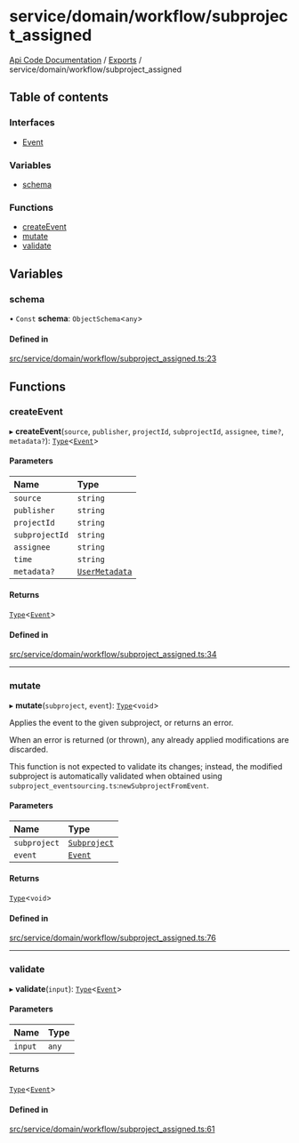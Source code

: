 # service/domain/workflow/subproject\_assigned
 
[Api Code Documentation](../README.md) / [Exports](../modules.md) / service/domain/workflow/subproject\_assigned

## Table of contents

### Interfaces

- [Event](../interfaces/service_domain_workflow_subproject_assigned.Event.md)

### Variables

- [schema](service_domain_workflow_subproject_assigned.md#schema)

### Functions

- [createEvent](service_domain_workflow_subproject_assigned.md#createevent)
- [mutate](service_domain_workflow_subproject_assigned.md#mutate)
- [validate](service_domain_workflow_subproject_assigned.md#validate)

## Variables

### schema

• `Const` **schema**: `ObjectSchema`\<`any`\>

#### Defined in

[src/service/domain/workflow/subproject_assigned.ts:23](https://github.com/openkfw/TruBudget/blob/2e83742/api/src/service/domain/workflow/subproject_assigned.ts#L23)

## Functions

### createEvent

▸ **createEvent**(`source`, `publisher`, `projectId`, `subprojectId`, `assignee`, `time?`, `metadata?`): [`Type`](result.md#type)\<[`Event`](../interfaces/service_domain_workflow_subproject_assigned.Event.md)\>

#### Parameters

| Name | Type |
| :------ | :------ |
| `source` | `string` |
| `publisher` | `string` |
| `projectId` | `string` |
| `subprojectId` | `string` |
| `assignee` | `string` |
| `time` | `string` |
| `metadata?` | [`UserMetadata`](service_domain_metadata.md#usermetadata) |

#### Returns

[`Type`](result.md#type)\<[`Event`](../interfaces/service_domain_workflow_subproject_assigned.Event.md)\>

#### Defined in

[src/service/domain/workflow/subproject_assigned.ts:34](https://github.com/openkfw/TruBudget/blob/2e83742/api/src/service/domain/workflow/subproject_assigned.ts#L34)

___

### mutate

▸ **mutate**(`subproject`, `event`): [`Type`](result.md#type)\<`void`\>

Applies the event to the given subproject, or returns an error.

When an error is returned (or thrown), any already applied modifications are
discarded.

This function is not expected to validate its changes; instead, the modified
subproject is automatically validated when obtained using
`subproject_eventsourcing.ts`:`newSubprojectFromEvent`.

#### Parameters

| Name | Type |
| :------ | :------ |
| `subproject` | [`Subproject`](../interfaces/service_domain_workflow_subproject.Subproject.md) |
| `event` | [`Event`](../interfaces/service_domain_workflow_subproject_assigned.Event.md) |

#### Returns

[`Type`](result.md#type)\<`void`\>

#### Defined in

[src/service/domain/workflow/subproject_assigned.ts:76](https://github.com/openkfw/TruBudget/blob/2e83742/api/src/service/domain/workflow/subproject_assigned.ts#L76)

___

### validate

▸ **validate**(`input`): [`Type`](result.md#type)\<[`Event`](../interfaces/service_domain_workflow_subproject_assigned.Event.md)\>

#### Parameters

| Name | Type |
| :------ | :------ |
| `input` | `any` |

#### Returns

[`Type`](result.md#type)\<[`Event`](../interfaces/service_domain_workflow_subproject_assigned.Event.md)\>

#### Defined in

[src/service/domain/workflow/subproject_assigned.ts:61](https://github.com/openkfw/TruBudget/blob/2e83742/api/src/service/domain/workflow/subproject_assigned.ts#L61)
